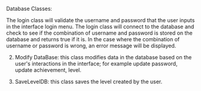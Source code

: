 Database Classes: 

The login class will validate the username and password that the user inputs in the interface login menu. The login class will connect to the database and check to see if the combination of username and password is stored on the database and returns true if it is. In the case where the combination of username or password is wrong, an error message will be displayed. 


2. Modify DataBase: this class modifies data in the database based on the user's interactions in the interface; for example update password, update achievement, level. 

3. SaveLevelDB: this class saves the level created by the user. 



